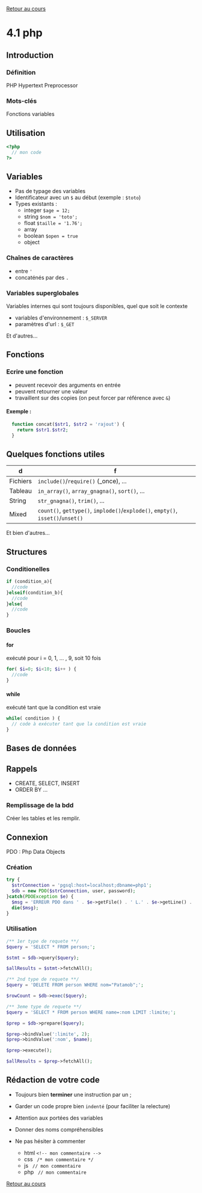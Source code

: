 [Retour au cours](../cours.md)

# 4.1 php

## Introduction

### Définition

PHP Hypertext Preprocessor

### Mots-clés

Fonctions variables

## Utilisation

```php
<?php
  // mon code
?>
```

## Variables

* Pas de typage des variables
* Identificateur avec un `$` au début (exemple : `$toto`)
* Types existants :
	- integer `$age = 12;`
	- string `$nom = 'toto';`
	- float `$taille = '1.76';`
	- array
	- boolean `$open = true`
	- object

### Chaînes de caractères

* entre `'`
* concaténés par des `.`

### Variables superglobales

Variables internes qui sont toujours disponibles, quel que soit le contexte

* variables d'environnement : `$_SERVER`
* paramètres d'url : `$_GET`

Et d'autres...

## Fonctions

### Ecrire une fonction

* peuvent recevoir des arguments en entrée
* peuvent retourner une valeur
* travaillent sur des copies (on peut forcer par référence avec `&`)

#### Exemple :

```php
  function concat($str1, $str2 = 'rajout') {
    return $str1.$str2;
  }
```

## Quelques fonctions utiles

d |	f
--- | ---
Fichiers | `include()`/`require()` (_once), ...
Tableau | `in_array()`, `array_gnagna()`, `sort()`, ...
String | `str_gnagna()`, `trim()`, ...
Mixed | `count()`, `gettype()`, `implode()`/`explode()`, `empty()`, `isset()`/`unset()`

Et bien d'autres...

## Structures

### Conditionelles

```php
if (condition_a){
  //code
}elseif(condition_b){
  //code
}else{
  //code
}
```
### Boucles

#### for

exécuté pour i = 0, 1, ... , 9, soit 10 fois

```php
for( $i=0; $i<10; $i++ ) {
  //code
}
```

#### while

exécuté tant que la condition est vraie

```php
while( condition ) {
  // code à exécuter tant que la condition est vraie
}
```

## Bases de données

## Rappels

* CREATE, SELECT, INSERT
* ORDER BY
...

### Remplissage de la bdd

Créer les tables et les remplir.

## Connexion

PDO : Php Data Objects

### Création

```php
try {
  $strConnection = 'pgsql:host=localhost;dbname=php1';
  $db = new PDO($strConnection, user, password);
}catch(PDOException $e) {
  $msg = 'ERREUR PDO dans ' . $e->getFile() . ' L.' . $e->getLine() . ' : ' . $e->getMessage();
  die($msg);
}
```

### Utilisation

```php
/** 1er type de requete **/
$query = 'SELECT * FROM person;';

$stmt = $db->query($query);

$allResults = $stmt->fetchAll();

/** 2nd type de requete **/
$query = 'DELETE FROM person WHERE nom="Patamob";';

$rowCount = $db->exec($query);

/** 3eme type de requete **/
$query = 'SELECT * FROM person WHERE name=:nom LIMIT :limite;';

$prep = $db->prepare($query);

$prep->bindValue(':limite', 2);
$prep->bindValue(':nom', $name);

$prep->execute();

$allResults = $prep->fetchAll();
```

## Rédaction de votre code

- Toujours bien __terminer__ une instruction par un ;

- Garder un code propre bien `indenté` (pour faciliter la relecture)

- Attention aux portées des variables

- Donner des noms compréhensibles

- Ne pas hésiter à commenter
	* html `<!-- mon commentaire -->`
	* css ` /* mon commentaire */`
	* js ` // mon commentaire`
	* php ` // mon commentaire`

[Retour au cours](../cours.md)
